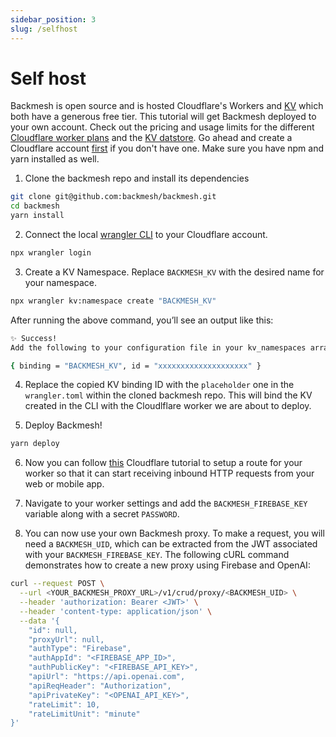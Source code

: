 ```yaml
---
sidebar_position: 3
slug: /selfhost
---
```


# Self host

Backmesh is open source and is hosted Cloudflare's Workers and [KV](https://developers.cloudflare.com/kv/) which both have a generous free tier. This tutorial will get Backmesh deployed to your own account. Check out the pricing and usage limits for the different [Cloudflare worker plans](https://developers.cloudflare.com/workers/platform/limits/) and the [KV datstore](https://developers.cloudflare.com/kv/platform/pricing/). Go ahead and create a Cloudflare account [first](https://dash.cloudflare.com) if you don't have one. Make sure you have npm and yarn installed as well.

1. Clone the backmesh repo and install its dependencies

```bash
git clone git@github.com:backmesh/backmesh.git
cd backmesh
yarn install
```

2. Connect the local [wrangler CLI](https://developers.cloudflare.com/workers/wrangler/) to your Cloudflare account.

```bash
npx wrangler login
```

3. Create a KV Namespace. Replace `BACKMESH_KV` with the desired name for your namespace.

```bash
npx wrangler kv:namespace create "BACKMESH_KV"
```

After running the above command, you’ll see an output like this:

```bash
✨ Success!
Add the following to your configuration file in your kv_namespaces array:

{ binding = "BACKMESH_KV", id = "xxxxxxxxxxxxxxxxxxxx" }
```

4. Replace the copied KV binding ID with the `placeholder` one in the `wrangler.toml` within the cloned backmesh repo. This will bind the KV created in the CLI with the Cloudlflare worker we are about to deploy.

5. Deploy Backmesh!

```bash
yarn deploy
```

6. Now you can follow [this](https://developers.cloudflare.com/workers/configuration/routing/) Cloudflare tutorial to setup a route for your worker so that it can start receiving inbound HTTP requests from your web or mobile app.

7. Navigate to your worker settings and add the `BACKMESH_FIREBASE_KEY` variable along with a secret `PASSWORD`.

8. You can now use your own Backmesh proxy. To make a request, you will need a `BACKMESH_UID`, which can be extracted from the JWT associated with your `BACKMESH_FIREBASE_KEY`. The following cURL command demonstrates how to create a new proxy using Firebase and OpenAI:

```bash
curl --request POST \
  --url <YOUR_BACKMESH_PROXY_URL>/v1/crud/proxy/<BACKMESH_UID> \
  --header 'authorization: Bearer <JWT>' \
  --header 'content-type: application/json' \
  --data '{
    "id": null,
    "proxyUrl": null,
    "authType": "Firebase",
    "authAppId": "<FIREBASE_APP_ID>",
    "authPublicKey": "<FIREBASE_API_KEY>",
    "apiUrl": "https://api.openai.com",
    "apiReqHeader": "Authorization",
    "apiPrivateKey": "<OPENAI_API_KEY>",
    "rateLimit": 10,
    "rateLimitUnit": "minute"
}'
```
